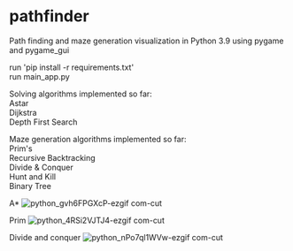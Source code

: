 # pathfinder
Path finding and maze generation visualization in Python 3.9 using pygame and pygame_gui  
  
run 'pip install -r requirements.txt'  
run main_app.py  
  
Solving algorithms implemented so far:  
Astar  
Dijkstra  
Depth First Search  
  
Maze generation algorithms implemented so far:  
Prim's  
Recursive Backtracking  
Divide & Conquer  
Hunt and Kill  
Binary Tree  

A*
![python_gvh6FPGXcP-ezgif com-cut](https://github.com/koodimonsteri/pathfinder/assets/43118572/0d45039c-1764-4682-88de-676644a1fe97)

Prim
![python_4RSi2VJTJ4-ezgif com-cut](https://github.com/koodimonsteri/pathfinder/assets/43118572/90d392a1-0912-4af7-ad67-4cf16cd2e8ff)

Divide and conquer
![python_nPo7ql1WVw-ezgif com-cut](https://github.com/koodimonsteri/pathfinder/assets/43118572/fabc5b74-fe22-427d-96d5-d124bc1a49ba)
